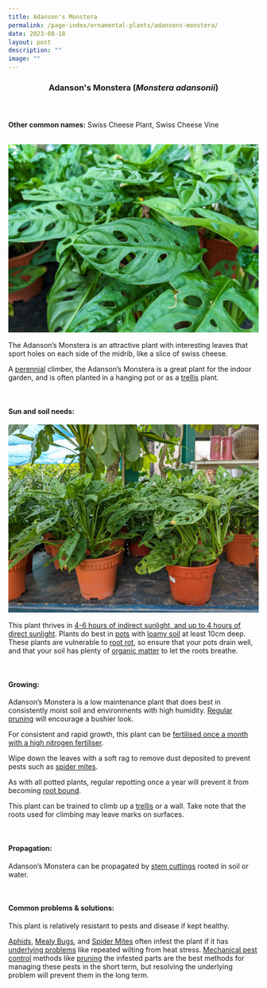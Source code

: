 ```yaml
---
title: Adanson's Monstera
permalink: /page-index/ornamental-plants/adansons-monstera/
date: 2023-08-18
layout: post
description: ""
image: ""
---
```

<header> 
	<h3>Adanson's Monstera (<em>Monstera adansonii</em>)</h3> 
</header>

<section>
	<p><strong>Other common names:</strong> Swiss Cheese Plant, Swiss Cheese Vine</p>
	<br>
</section>

<section>
	<img title="Adanson's monstera leaves. Photo by Jacqueline Chua." src="/images/Plants/adansonsmonstera_jacquelinechua.jpg">
	<p>The Adanson’s Monstera is an attractive plant with interesting leaves that sport holes on each side of the midrib, like a slice of swiss cheese. </p>
	<p>A <a href="/learn-more-about-gardening/glossary/#p">perennial</a> climber, the Adanson’s Monstera is a great plant for the indoor garden, and is often planted in a hanging pot or as a <a href="/page-index/hardscapes/trellises/">trellis</a> plant.</p>
	 <br> 
</section> 
 
<section> 
  <h4>Sun and soil needs:</h4> 
	<img title="Adanson’s Monstera plants grown in pots. Photo by Jacqueline Chua." src="/images/Plants/adonsonsmonstera_jacquelinechua.jpg">
  <p>This plant thrives in <a href="/page-index/horticulture-techniques/gauging-light/">4-6 hours of indirect sunlight, and up to 4 hours of direct sunlight</a>. Plants do best in <a href="/page-index/horticulture-techniques/planting-in-containers/">pots</a> with <a href="/page-index/horticulture-techniques/soil/">loamy soil</a> at least 10cm deep. These plants are vulnerable to <a href="/page-index/plant-problems/root-rot/">root rot</a>, so ensure that your pots drain well, and that your soil has plenty of <a href="/page-index/horticulture-techniques/soil-amendments/">organic matter</a> to let the roots breathe.</p> 
	<br>
</section>

<section> 
  <h4>Growing:</h4> 
	<p>Adanson’s Monstera is a low maintenance plant that does best in consistently moist soil and environments with high humidity. <a href="/page-index/horticulture-techniques/pruning/">Regular pruning</a> will encourage a bushier look.</p> 
	<p>For consistent and rapid growth, this plant can be <a href="/page-index/horticulture-techniques/fertilising/">fertilised once a month with a high nitrogen fertiliser</a>.</p> 
		<p>Wipe down the leaves with a soft rag to remove dust deposited to prevent pests such as <a href="/page-index/pests/spider-mites/">spider mites</a>. </p>
<p>As with all potted plants, regular repotting once a year will prevent it from becoming <a href="/page-index/plant-problems/root-bound/">root bound</a>.</p> 
		<p>This plant can be trained to climb up a <a href="/page-index/hardscapes/trellises/">trellis</a> or a wall. Take note that the roots used for climbing may leave marks on surfaces.</p>
	<br> 
</section> 

<section> 
  <h4>Propagation:</h4> 
	<p>Adanson’s Monstera can be propagated by <a href="/page-index/horticulture-techniques/propagating-by-cuttings/">stem cuttings</a> rooted in soil or water.</p> 
	<br> 
</section> 
 
<section> 
  <h4>Common problems &amp; solutions:</h4> 
	<p>This plant is relatively resistant to pests and disease if kept healthy.</p>
<p><a href="/page-index/pests/aphids/">Aphids</a>, <a href="/page-index/pests/mealy-bugs/">Mealy Bugs</a>,  and <a href="/page-index/pests/spider-mites/">Spider Mites</a> often infest the plant if it has <a href="/learn-more-about-gardening/plant-problems/">underlying problems</a> like repeated wilting from heat stress. <a href="/page-index/horticulture-techniques/pest-control/">Mechanical pest control</a> methods like <a href="/page-index/horticulture-techniques/pruning/">pruning</a> the infested parts are the best methods for managing these pests in the short term, but resolving the underlying problem will prevent them in the long term.</p>
	<br> 
</section>